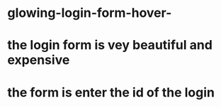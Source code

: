 # glowing-login-form-hover-
# the login form is vey beautiful and expensive
# the form is enter the id of the login
